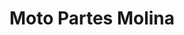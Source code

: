 ---
title: "Moto Partes Molina"
url: /rio-segundo/moto-partes-molina/
shop: piezas de automóviles
---